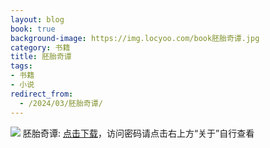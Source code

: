 ```yaml
---
layout: blog
book: true
background-image: https://img.locyoo.com/book胚胎奇谭.jpg
category: 书籍
title: 胚胎奇谭
tags:
- 书籍
- 小说
redirect_from:
  - /2024/03/胚胎奇谭/
---
```

![](https://img.locyoo.com/book胚胎奇谭.jpg)
胚胎奇谭: <a name = "ref1" href="https://url18.ctfile.com/f/50983618-1337384645-75f624?p=3619">点击下载</a>，访问密码请点击右上方“关于”自行查看